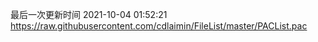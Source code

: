 最后一次更新时间 2021-10-04 01:52:21
https://raw.githubusercontent.com/cdlaimin/FileList/master/PACList.pac

